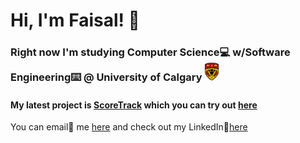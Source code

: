 # Hi, I'm Faisal! 🥶

### Right now I'm studying Computer Science💻 w/Software Engineering⌨️ @ University of Calgary<img src="uc.png" width="30px">
#### My latest project is [ScoreTrack](https://github.com/fizzlewiththesizzle/scoreTrack) which you can try out [here](https://scoretrack.vercel.app)
You can email📧 me [here](mailto:faisal.islam@ucalgary.ca) and check out my LinkedIn📱[here](https://www.linkedin.com/in/faisalislam2002/)

 


<!---
fizzlewiththesizzle/fizzlewiththesizzle is a ✨ special ✨ repository because its `README.md` (this file) appears on your GitHub profile.
You can click the Preview link to take a look at your changes.
--->
